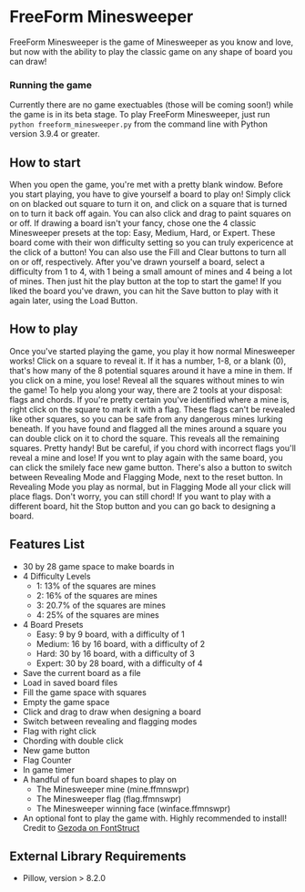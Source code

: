 # FreeForm Minesweeper
FreeForm Minesweeper is the game of Minesweeper as you know and love, but now with the ability to play the classic game on any shape of board you can draw!

### Running the game
Currently there are no game exectuables (those will be coming soon!) while the game is in its beta stage. To play FreeForm Minesweeper, just run `python freeform_minesweeper.py` from the command line with Python version 3.9.4 or greater.

## How to start
When you open the game, you're met with a pretty blank window. Before you start playing, you have to give yourself a board to play on! Simply click on on blacked out square to turn it on, and click on a square that is turned on to turn it back off again. You can also click and drag to paint squares on or off. If drawing a board isn't your fancy, chose one the 4 classic Minesweeper presets at the top: Easy, Medium, Hard, or Expert. These board come with their won difficulty setting so you can truly expericence at the click of a button! You can also use the Fill and Clear buttons to turn all on or off, respectively. After you've drawn yourself a board, select a difficulty from 1 to 4, with 1 being a small amount of mines and 4 being a lot of mines. Then just hit the play button at the top to start the game! If you liked the board you've drawn, you can hit the Save button to play with it again later, using the Load Button.

## How to play
Once you've started playing the game, you play it how normal Minesweeper works! Click on a square to reveal it. If it has a number, 1-8, or a blank (0), that's how many of the 8 potential squares around it have a mine in them. If you click on a mine, you lose! Reveal all the squares without mines to win the game! To help you along your way, there are 2 tools at your disposal: flags and chords. If you're pretty certain you've identified where a mine is, right click on the square to mark it with a flag. These flags can't be revealed like other squares, so you can be safe from any dangerous mines lurking beneath. If you have found and flagged all the mines around a square you can double click on it to chord the square. This reveals all the remaining squares. Pretty handy! But be careful, if you chord with incorrect flags you'll reveal a mine and lose! If you wnt to play again with the same board, you can click the smilely face new game button. There's also a button to switch between Revealing Mode and Flagging Mode, next to the reset button. In Revealing Mode you play as normal, but in Flagging Mode all your click will place flags. Don't worry, you can still chord! If you want to play with a different board, hit the Stop button and you can go back to designing a board.

## Features List
 * 30 by 28 game space to make boards in
 * 4 Difficulty Levels
	 * 1: 13% of the squares are mines
	 * 2: 16% of the squares are mines
	 * 3: 20.7% of the squares are mines
	 * 4: 25% of the squares are mines
 * 4 Board Presets
	 * Easy: 9 by 9 board, with a difficulty of 1
	 * Medium: 16 by 16 board, with a difficulty of 2
	 * Hard: 30 by 16 board, with a difficulty of 3
	 * Expert: 30 by 28 board, with a difficulty of 4
 * Save the current board as a file
 * Load in saved board files
 * Fill the game space with squares
 * Empty the game space
 * Click and drag to draw when designing a board
 * Switch between revealing and flagging modes
 * Flag with right click
 * Chording with double click
 * New game button
 * Flag Counter
 * In game timer
 * A handful of fun board shapes to play on
   * The Minesweeper mine (mine.ffmnswpr)
   * The Minesweeper flag (flag.ffmnswpr)
   * The Minesweeper winning face (winface.ffmnswpr)
 * An optional font to play the game with. Highly recommended to install! Credit to [Gezoda on FontStruct](https://fontstruct.com/fontstructors/593973/gezoda)

## External Library Requirements
 * Pillow, version > 8.2.0
